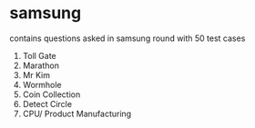 # samsung
contains questions asked in samsung round with 50 test cases
1. Toll Gate
2. Marathon
3. Mr Kim
4. Wormhole
5. Coin Collection
6. Detect Circle
7. CPU/ Product Manufacturing
